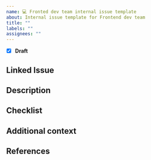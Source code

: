 ```yaml
---
name: 💻 Fronted dev team internal issue template
about: Internal issue template for Frontend dev team
title: ""
labels: ""
assignees: ""
---
```


<!--
  Checking this will indicate that the current issue is still draft
-->

- [x] **Draft**

## Linked Issue

<!-- !REQUIRED -->
<!--
  Provide a link to related Issue or Pull requests
  check example for usage reference
  example:
  - #1451
  - https://github.com/iCloudHospital/iCloudHospital/issues/1120
  - [ ] #1451
  - [ ] https://github.com/iCloudHospital/saas-next/issues/7
-->

## Description

<!-- !REQUIRED -->
<!--
  Provide a clear and concise description of what the problem is.
-->

## Checklist

<!--
  If the issue requires multiple steps or multiple tasks Provide a checklist
-->

## Additional context

<!--
  Is there anything else you can add about the proposal?
  You might want to link to related issues here, if you haven't already.
-->

## References

<!--
  Please specify related issues and provide helpful links.
-->
